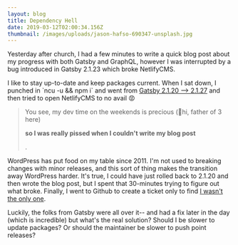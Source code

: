 ```yaml
---
layout: blog
title: Dependency Hell
date: 2019-03-12T02:00:34.156Z
thumbnail: /images/uploads/jason-hafso-690347-unsplash.jpg
---
```

Yesterday after church, I had a few minutes to write a quick blog post about my progress with both Gatsby and GraphQL, however I was interrupted by a bug introduced in Gatsby 2.1.23 which broke NetlifyCMS. 

I like to stay up-to-date and keep packages current. When I sat down, I punched in \`ncu -u && npm i\` and went from [Gatsby 2.1.20 --> 2.1.27](https://github.com/gregrickaby/gregrickaby.dev/commit/11270ad410d1ad4907b788680cb6f6fcaa57299d#diff-b9cfc7f2cdf78a7f4b91a753d10865a2L9) and then tried to open NetlifyCMS  to no avail 😡

> You see, my dev time on the weekends is precious (👋hi, father of 3 here) 
>
> **so I was really pissed when I couldn't write my blog post**
>
> .

WordPress has put food on my table since 2011. I'm not used to breaking changes with minor releases, and this sort of thing makes the transition away WordPress harder. It's true, I could have just rolled back to 2.1.20 and then wrote the blog post, but I spent that 30-minutes trying to figure out what broke. Finally, I went to Github to create a ticket only to find [I wasn't the only one](https://github.com/gatsbyjs/gatsby/issues/12446).

Luckily, the folks from Gatsby were all over it-- and had a fix later in the day (which is incredible) but what's the real solution? Should I be slower to update packages? Or should the maintainer be slower to push point releases?
